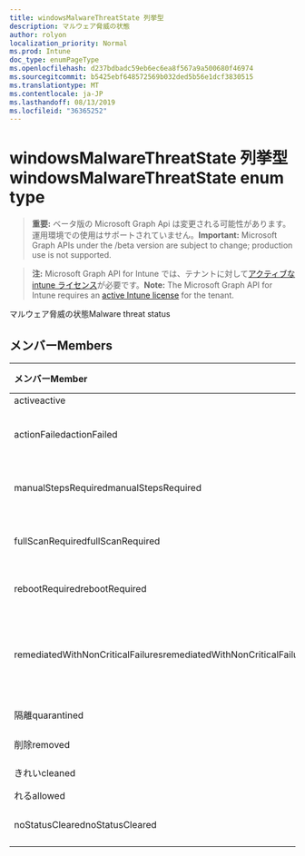 ```yaml
---
title: windowsMalwareThreatState 列挙型
description: マルウェア脅威の状態
author: rolyon
localization_priority: Normal
ms.prod: Intune
doc_type: enumPageType
ms.openlocfilehash: d237bdbadc59eb6ec6ea8f567a9a500680f46974
ms.sourcegitcommit: b5425ebf648572569b032ded5b56e1dcf3830515
ms.translationtype: MT
ms.contentlocale: ja-JP
ms.lasthandoff: 08/13/2019
ms.locfileid: "36365252"
---
```

# <a name="windowsmalwarethreatstate-enum-type"></a><span data-ttu-id="cea02-103">windowsMalwareThreatState 列挙型</span><span class="sxs-lookup"><span data-stu-id="cea02-103">windowsMalwareThreatState enum type</span></span>

> <span data-ttu-id="cea02-104">**重要:** ベータ版の Microsoft Graph Api は変更される可能性があります。運用環境での使用はサポートされていません。</span><span class="sxs-lookup"><span data-stu-id="cea02-104">**Important:** Microsoft Graph APIs under the /beta version are subject to change; production use is not supported.</span></span>

> <span data-ttu-id="cea02-105">**注:** Microsoft Graph API for Intune では、テナントに対して[アクティブな intune ライセンス](https://go.microsoft.com/fwlink/?linkid=839381)が必要です。</span><span class="sxs-lookup"><span data-stu-id="cea02-105">**Note:** The Microsoft Graph API for Intune requires an [active Intune license](https://go.microsoft.com/fwlink/?linkid=839381) for the tenant.</span></span>

<span data-ttu-id="cea02-106">マルウェア脅威の状態</span><span class="sxs-lookup"><span data-stu-id="cea02-106">Malware threat status</span></span>

## <a name="members"></a><span data-ttu-id="cea02-107">メンバー</span><span class="sxs-lookup"><span data-stu-id="cea02-107">Members</span></span>
|<span data-ttu-id="cea02-108">メンバー</span><span class="sxs-lookup"><span data-stu-id="cea02-108">Member</span></span>|<span data-ttu-id="cea02-109">値</span><span class="sxs-lookup"><span data-stu-id="cea02-109">Value</span></span>|<span data-ttu-id="cea02-110">説明</span><span class="sxs-lookup"><span data-stu-id="cea02-110">Description</span></span>|
|:---|:---|:---|
|<span data-ttu-id="cea02-111">active</span><span class="sxs-lookup"><span data-stu-id="cea02-111">active</span></span>|<span data-ttu-id="cea02-112">.0</span><span class="sxs-lookup"><span data-stu-id="cea02-112">0</span></span>|<span data-ttu-id="cea02-113">Active</span><span class="sxs-lookup"><span data-stu-id="cea02-113">Active</span></span>|
|<span data-ttu-id="cea02-114">actionFailed</span><span class="sxs-lookup"><span data-stu-id="cea02-114">actionFailed</span></span>|<span data-ttu-id="cea02-115">1-d</span><span class="sxs-lookup"><span data-stu-id="cea02-115">1</span></span>|<span data-ttu-id="cea02-116">アクションの失敗</span><span class="sxs-lookup"><span data-stu-id="cea02-116">Action failed</span></span>|
|<span data-ttu-id="cea02-117">manualStepsRequired</span><span class="sxs-lookup"><span data-stu-id="cea02-117">manualStepsRequired</span></span>|<span data-ttu-id="cea02-118">pbm-2</span><span class="sxs-lookup"><span data-stu-id="cea02-118">2</span></span>|<span data-ttu-id="cea02-119">手動手順が必要</span><span class="sxs-lookup"><span data-stu-id="cea02-119">Manual steps required</span></span>|
|<span data-ttu-id="cea02-120">fullScanRequired</span><span class="sxs-lookup"><span data-stu-id="cea02-120">fullScanRequired</span></span>|<span data-ttu-id="cea02-121">1/3</span><span class="sxs-lookup"><span data-stu-id="cea02-121">3</span></span>|<span data-ttu-id="cea02-122">完全スキャンが必要</span><span class="sxs-lookup"><span data-stu-id="cea02-122">Full scan required</span></span>|
|<span data-ttu-id="cea02-123">rebootRequired</span><span class="sxs-lookup"><span data-stu-id="cea02-123">rebootRequired</span></span>|<span data-ttu-id="cea02-124">2/4</span><span class="sxs-lookup"><span data-stu-id="cea02-124">4</span></span>|<span data-ttu-id="cea02-125">再起動が必要</span><span class="sxs-lookup"><span data-stu-id="cea02-125">Reboot required</span></span>|
|<span data-ttu-id="cea02-126">remediatedWithNonCriticalFailures</span><span class="sxs-lookup"><span data-stu-id="cea02-126">remediatedWithNonCriticalFailures</span></span>|<span data-ttu-id="cea02-127">5</span><span class="sxs-lookup"><span data-stu-id="cea02-127">5</span></span>|<span data-ttu-id="cea02-128">重要でないエラーによる修復</span><span class="sxs-lookup"><span data-stu-id="cea02-128">Remediated with non critical failures</span></span> |
|<span data-ttu-id="cea02-129">隔離</span><span class="sxs-lookup"><span data-stu-id="cea02-129">quarantined</span></span>|<span data-ttu-id="cea02-130">シックス</span><span class="sxs-lookup"><span data-stu-id="cea02-130">6</span></span>|<span data-ttu-id="cea02-131">隔離</span><span class="sxs-lookup"><span data-stu-id="cea02-131">Quarantined</span></span>|
|<span data-ttu-id="cea02-132">削除</span><span class="sxs-lookup"><span data-stu-id="cea02-132">removed</span></span>|<span data-ttu-id="cea02-133">7</span><span class="sxs-lookup"><span data-stu-id="cea02-133">7</span></span>|<span data-ttu-id="cea02-134">削除</span><span class="sxs-lookup"><span data-stu-id="cea02-134">Removed</span></span>|
|<span data-ttu-id="cea02-135">きれい</span><span class="sxs-lookup"><span data-stu-id="cea02-135">cleaned</span></span>|<span data-ttu-id="cea02-136">8 </span><span class="sxs-lookup"><span data-stu-id="cea02-136">8</span></span>|<span data-ttu-id="cea02-137">きれい</span><span class="sxs-lookup"><span data-stu-id="cea02-137">Cleaned</span></span>|
|<span data-ttu-id="cea02-138">れる</span><span class="sxs-lookup"><span data-stu-id="cea02-138">allowed</span></span>|<span data-ttu-id="cea02-139">9 </span><span class="sxs-lookup"><span data-stu-id="cea02-139">9</span></span>|<span data-ttu-id="cea02-140">可</span><span class="sxs-lookup"><span data-stu-id="cea02-140">Allowed</span></span>|
|<span data-ttu-id="cea02-141">noStatusCleared</span><span class="sxs-lookup"><span data-stu-id="cea02-141">noStatusCleared</span></span>|<span data-ttu-id="cea02-142">10 </span><span class="sxs-lookup"><span data-stu-id="cea02-142">10</span></span>|<span data-ttu-id="cea02-143">状態未クリア</span><span class="sxs-lookup"><span data-stu-id="cea02-143">No status cleared</span></span>|



